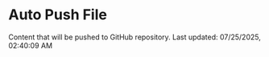# Auto Push File

Content that will be pushed to GitHub repository.
Last updated: 07/25/2025, 02:40:09 AM